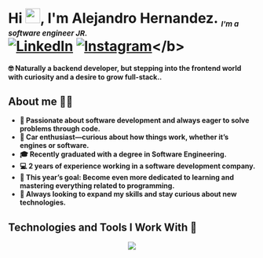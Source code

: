 <!-- Heading -->
# <b>Hi <img src="https://raw.githubusercontent.com/MartinHeinz/MartinHeinz/master/wave.gif" width="30px">, I'm Alejandro Hernandez. <sub style="font-size: 15px; font-style: italic">I'm a software engineer JR.</sub><br> [![LinkedIn](https://img.shields.io/badge/LinkedIn-%230077B5.svg?logo=linkedin&logoColor=white)](https://linkedin.com/in/darien-alejandro-hernandez-tellez-663a09341) [![Instagram](https://img.shields.io/badge/Instagram-%23E4405F.svg?logo=Instagram&logoColor=white)](https://instagram.com/alejandrxssj_)</b>

🤓 Naturally a backend developer, but stepping into the frontend world with curiosity and a desire to grow full-stack..<br>

## About me 🙋‍♂️
- 🚀 Passionate about software development and always eager to solve problems through code.
- 🚗 Car enthusiast—curious about how things work, whether it’s engines or software.
- 🎓 Recently graduated with a degree in Software Engineering.
- 💻 2 years of experience working in a software development company.
- 🎯 This year’s goal: Become even more dedicated to learning and mastering everything related to programming.
- 🔧 Always looking to expand my skills and stay curious about new technologies.

## Technologies and Tools I Work With 👾
<p align="center">
  <a href="https://skillicons.dev">
    <img src="https://skillicons.dev/icons?i=git,cpp,css,postgres,firebase,github,html,js,materialui,mongodb,mysql,nextjs,nodejs,postman,react,tailwind,ts,vscode,cs,dotnet,visualstudio&perline=14" />
  </a>
</p>


